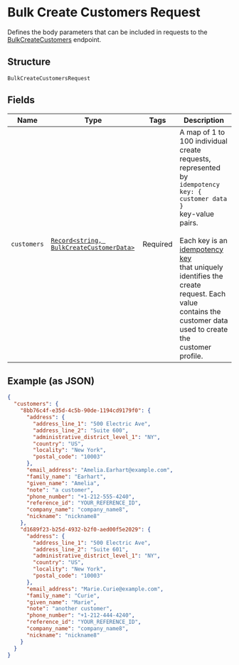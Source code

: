 
# Bulk Create Customers Request

Defines the body parameters that can be included in requests to the
[BulkCreateCustomers](../../doc/api/customers.md#bulk-create-customers) endpoint.

## Structure

`BulkCreateCustomersRequest`

## Fields

| Name | Type | Tags | Description |
|  --- | --- | --- | --- |
| `customers` | [`Record<string, BulkCreateCustomerData>`](../../doc/models/bulk-create-customer-data.md) | Required | A map of 1 to 100 individual create requests, represented by `idempotency key: { customer data }`<br>key-value pairs.<br><br>Each key is an [idempotency key](https://developer.squareup.com/docs/build-basics/common-api-patterns/idempotency)<br>that uniquely identifies the create request. Each value contains the customer data used to create the<br>customer profile. |

## Example (as JSON)

```json
{
  "customers": {
    "8bb76c4f-e35d-4c5b-90de-1194cd9179f0": {
      "address": {
        "address_line_1": "500 Electric Ave",
        "address_line_2": "Suite 600",
        "administrative_district_level_1": "NY",
        "country": "US",
        "locality": "New York",
        "postal_code": "10003"
      },
      "email_address": "Amelia.Earhart@example.com",
      "family_name": "Earhart",
      "given_name": "Amelia",
      "note": "a customer",
      "phone_number": "+1-212-555-4240",
      "reference_id": "YOUR_REFERENCE_ID",
      "company_name": "company_name8",
      "nickname": "nickname8"
    },
    "d1689f23-b25d-4932-b2f0-aed00f5e2029": {
      "address": {
        "address_line_1": "500 Electric Ave",
        "address_line_2": "Suite 601",
        "administrative_district_level_1": "NY",
        "country": "US",
        "locality": "New York",
        "postal_code": "10003"
      },
      "email_address": "Marie.Curie@example.com",
      "family_name": "Curie",
      "given_name": "Marie",
      "note": "another customer",
      "phone_number": "+1-212-444-4240",
      "reference_id": "YOUR_REFERENCE_ID",
      "company_name": "company_name8",
      "nickname": "nickname8"
    }
  }
}
```

